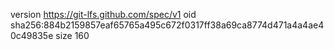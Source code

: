 version https://git-lfs.github.com/spec/v1
oid sha256:884b2159857eaf65765a495c672f0317ff38a69ca8774d471a4a4ae40c49835e
size 160
